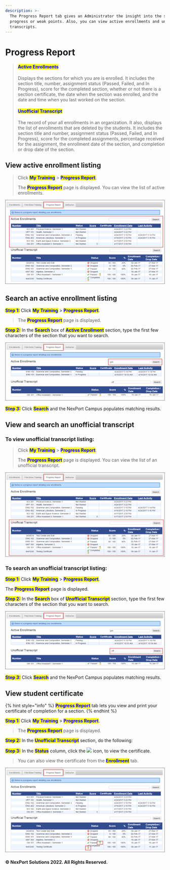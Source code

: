 ```yaml
---
description: >-
  The Progress Report tab gives an Administrator the insight into the student’s
  progress or weak points. Also, you can view active enrollments and unofficial
  transcripts.
---
```


# Progress Report

> #### <mark style="color:blue;">**Active Enrollments**</mark> <mark style="color:blue;"></mark><mark style="color:blue;"></mark>&#x20;
>
> Displays the sections for which you are is enrolled. It includes the section title, number, assignment status (Passed, Failed, and In Progress), score for the completed section, whether or not there is a section certificate, the date when the section was enrolled, and the date and time when you last worked on the section.
>
> #### <mark style="color:blue;">**Unofficial Transcript**</mark>
>
> The record of your all enrollments in an organization. It also, displays the list of enrollments that are deleted by the students. It includes the section title and number, assignment status (Passed, Failed, and In Progress), score for the completed assignments, percentage received for the assignment, the enrollment date of the section, and completion or drop date of the section.

## **View active enrollment listing**

> Click <mark style="color:blue;">**My Training**</mark> > <mark style="color:blue;">**Progress Report**</mark>.
>
> The <mark style="color:blue;">**Progress Report**</mark> <mark style="color:blue;"></mark><mark style="color:blue;"></mark> page is displayed. You can view the list of active enrollments.

![](/.gitbook/assets/ProgressReport_ActiveEnrollment_550x290.png)

## **Search an active enrollment listing**

<mark style="color:blue;">**Step 1:**</mark>  Click <mark style="color:blue;">**My Training**</mark> > <mark style="color:blue;">**Progress Report**</mark>.

> The <mark style="color:blue;"></mark> <mark style="color:blue;"></mark><mark style="color:blue;">**Progress Report**</mark> page is displayed.

<mark style="color:blue;">**Step 2:**</mark> In the <mark style="color:blue;">**Search**</mark> box of <mark style="color:blue;">**Active Enrollment**</mark> section, type the first few characters of the section that you want to search.

![](/.gitbook/assets/ProgressReport_Active_Search_550x200.png)

<mark style="color:blue;">**Step 3:**</mark> Click <mark style="color:blue;">**Search**</mark> and the NexPort Campus populates matching results.

## View and search an unofficial transcript <a href="#view2" id="view2"></a>

### **To view unofficial transcript listing:**

> Click <mark style="color:blue;">**My Training**</mark> > <mark style="color:blue;">**Progress Report**</mark>.
>
> The <mark style="color:blue;">**Progress Report**</mark> page is displayed. You can view the list of an unofficial transcript.

![](/.gitbook/assets/ProgressReport_Transcript_550x290.png)

### **To search an unofficial transcript listing:**

<mark style="color:blue;">**Step 1:**</mark>  Click <mark style="color:blue;">**My Training**</mark> > <mark style="color:blue;">**Progress Report**</mark>.

The <mark style="color:blue;">**Progress Report**</mark> page is displayed.

<mark style="color:blue;">**Step 2:**</mark>  In the <mark style="color:blue;">**Search**</mark> box of <mark style="color:blue;">**Unofficial Transcript**</mark> section, type the first few characters of the section that you want to search.

![](/.gitbook/assets/ProgressReport_Transcript_Search_550x200.png)

<mark style="color:blue;">**Step 3:**</mark>  Click <mark style="color:blue;">**Search**</mark> <mark style="color:blue;"></mark><mark style="color:blue;"></mark> and the NexPort Campus populates matching results.

## View student certificate <a href="#view3" id="view3"></a>

{% hint style="info" %}
<mark style="color:blue;">**Progress Report**</mark> tab lets you view and print your certificate of completion for a section.
{% endhint %}

<mark style="color:blue;">**Step 1:**</mark> Click <mark style="color:blue;">**My Training**</mark> > <mark style="color:blue;">**Progress Report**</mark>.

> The <mark style="color:blue;">**Progress Report**</mark> page is displayed.

<mark style="color:blue;">**Step 2:**</mark>  In the <mark style="color:blue;">**Unofficial Transcript**</mark> section, do the following:

<mark style="color:blue;">**Step 3:**</mark>  In the <mark style="color:blue;">**Status**</mark> column, click the ![](/.gitbook/assets/Certificate.png) icon, to view the certificate.

> You can also view the certificate from the <mark style="color:blue;">**Enrollment**</mark> <mark style="color:blue;"></mark><mark style="color:blue;"></mark> tab.

![](/.gitbook/assets/ProgressReport_Certificate_550x290.png)

#### © NexPort Solutions 2022. All Rights Reserved.
